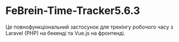 # FeBrein-Time-Tracker5.6.3
Це повнофункціональний застосунок для трекінгу робочого часу з Laravel (PHP) на бекенді та Vue.js на фронтенді.
